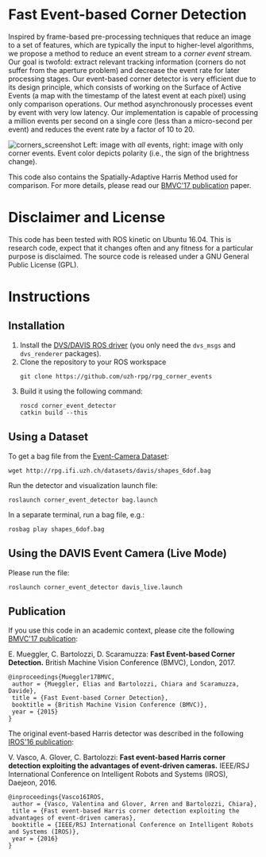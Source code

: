 # Fast Event-based Corner Detection
Inspired by frame-based pre-processing techniques that reduce an image to a set of features, which are typically the input to higher-level algorithms, we propose a method to reduce an event stream to a *corner event* stream.
Our goal is twofold: extract relevant tracking information (corners do not suffer from the aperture problem) and decrease the event rate for later processing stages.
Our event-based corner detector is very efficient due to its design principle, which consists of working on the Surface of Active Events (a map with the timestamp of the latest event at each pixel) using only comparison operations.
Our method asynchronously processes event by event with very low latency.
Our implementation is capable of processing a million events per second on a single core (less than a micro-second per event) and reduces the event rate by a factor of 10 to 20.

![corners_screenshot](https://user-images.githubusercontent.com/670994/33448948-9fd5c3fa-d607-11e7-8be3-d57fa93391ea.png)
Left: image with *all* events, right: image with only corner events. Event color depicts polarity (i.e., the sign of the brightness change).

This code also contains the Spatially-Adaptive Harris Method used for comparison.
For more details, please read our [BMVC'17 publication](http://rpg.ifi.uzh.ch/docs/BMVC17_Mueggler.pdf) paper.


# Disclaimer and License
This code has been tested with ROS kinetic on Ubuntu 16.04.
This is research code, expect that it changes often and any fitness for a particular purpose is disclaimed.
The source code is released under a GNU General Public License (GPL).


# Instructions
## Installation
1. Install the [DVS/DAVIS ROS driver](https://github.com/uzh-rpg/rpg_dvs_ros) (you only need the `dvs_msgs` and `dvs_renderer` packages).
2. Clone the repository to your ROS workspace
    ```
    git clone https://github.com/uzh-rpg/rpg_corner_events
    ```
3. Build it using the following command:
    ```
    roscd corner_event_detector
    catkin build --this
    ```

## Using a Dataset
To get a bag file from the [Event-Camera Dataset](http://rpg.ifi.uzh.ch/davis_data.html):
```
wget http://rpg.ifi.uzh.ch/datasets/davis/shapes_6dof.bag
```

Run the detector and visualization launch file:
```
roslaunch corner_event_detector bag.launch
```

In a separate terminal, run a bag file, e.g.:
```
rosbag play shapes_6dof.bag
```

## Using the DAVIS Event Camera (Live Mode)
Please run the file:
```
roslaunch corner_event_detector davis_live.launch
```

## Publication

If you use this code in an academic context, please cite the following [BMVC'17 publication](http://rpg.ifi.uzh.ch/docs/BMVC17_Mueggler.pdf):

E. Mueggler, C. Bartolozzi, D. Scaramuzza:
**Fast Event-based Corner Detection.**
British Machine Vision Conference (BMVC), London, 2017.

    @inproceedings{Mueggler17BMVC,
     author = {Mueggler, Elias and Bartolozzi, Chiara and Scaramuzza, Davide},
     title = {Fast Event-based Corner Detection},
     booktitle = {British Machine Vision Conference (BMVC)},
     year = {2015}
    }


The original event-based Harris detector was described in the following [IROS'16 publication](http://ieeexplore.ieee.org/document/7759610/):

V. Vasco, A. Glover, C. Bartolozzi:
**Fast event-based Harris corner detection exploiting the advantages of event-driven cameras.**
IEEE/RSJ International Conference on Intelligent Robots and Systems (IROS), Daejeon, 2016.

    @inproceedings{Vasco16IROS,
     author = {Vasco, Valentina and Glover, Arren and Bartolozzi, Chiara},
     title = {Fast event-based Harris corner detection exploiting the advantages of event-driven cameras},
     booktitle = {IEEE/RSJ International Conference on Intelligent Robots and Systems (IROS)},
     year = {2016}
    }
